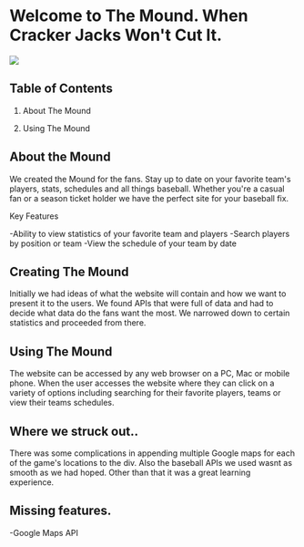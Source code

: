 # Welcome to The Mound. When Cracker Jacks Won't Cut It. 

<img src= 'http://www.kinyu-z.net/data/wallpapers/236/1530474.jpg'>

## Table of Contents

1. About The Mound

2. Using The Mound 

## About the Mound
 
We created the Mound for the fans. Stay up to date on your favorite team's players, stats, 
schedules and all things baseball. Whether you're a casual fan or a season ticket holder we 
have the perfect site for your baseball fix.

Key Features

-Ability to view statistics of your favorite team and players
-Search players by position or team
-View the schedule of your team by date 

## Creating The Mound

Initially we had ideas of what the website will contain and how we want to present it to the users. We found
APIs that were full of data and had to decide what data do the fans want the most. We narrowed down to 
certain statistics and proceeded from there.  

## Using The Mound

The website can be accessed by any web browser on a PC, Mac or mobile phone. When the user accesses
the website where they can click on a variety of options including searching for their
favorite players, teams or view their teams schedules.

## Where we struck out..
There was some complications in appending multiple Google maps for each of the game's 
locations to the div. Also the baseball APIs we used wasnt as smooth as we had hoped. 
Other than that it was a great learning experience.

## Missing features.
-Google Maps API

